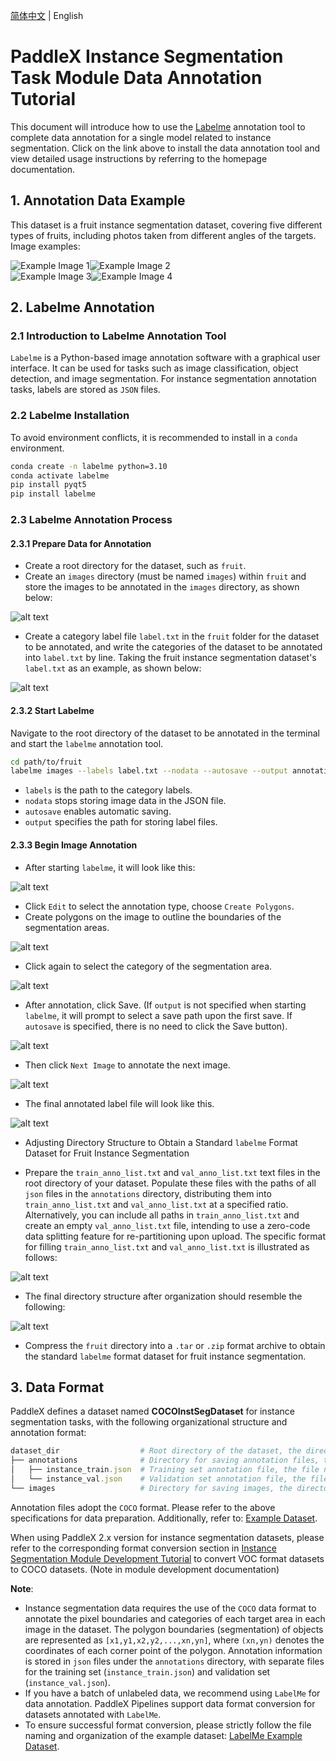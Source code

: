 [简体中文](instance_segmentation.md) | English

# PaddleX Instance Segmentation Task Module Data Annotation Tutorial

This document will introduce how to use the [Labelme](https://github.com/wkentaro/labelme) annotation tool to complete data annotation for a single model related to instance segmentation. Click on the link above to install the data annotation tool and view detailed usage instructions by referring to the homepage documentation.

## 1. Annotation Data Example
This dataset is a fruit instance segmentation dataset, covering five different types of fruits, including photos taken from different angles of the targets. Image examples:

<div style="display: flex;">
  <img src="https://raw.githubusercontent.com/cuicheng01/PaddleX_doc_images/main/images/data_prepare/instance_segmentation/01.png" alt="Example Image 1">
  <img src="https://raw.githubusercontent.com/cuicheng01/PaddleX_doc_images/main/images/data_prepare/instance_segmentation/02.png" alt="Example Image 2">
</div>
<div style="display: flex;">
  <img src="https://raw.githubusercontent.com/cuicheng01/PaddleX_doc_images/main/images/data_prepare/instance_segmentation/03.png" alt="Example Image 3">
  <img src="https://raw.githubusercontent.com/cuicheng01/PaddleX_doc_images/main/images/data_prepare/instance_segmentation/04.png" alt="Example Image 4">
</div>

## 2. Labelme Annotation
### 2.1 Introduction to Labelme Annotation Tool
`Labelme` is a Python-based image annotation software with a graphical user interface. It can be used for tasks such as image classification, object detection, and image segmentation. For instance segmentation annotation tasks, labels are stored as `JSON` files.

### 2.2 Labelme Installation
To avoid environment conflicts, it is recommended to install in a `conda` environment.

```bash
conda create -n labelme python=3.10
conda activate labelme
pip install pyqt5
pip install labelme
```

### 2.3 Labelme Annotation Process
#### 2.3.1 Prepare Data for Annotation
* Create a root directory for the dataset, such as `fruit`.
* Create an `images` directory (must be named `images`) within `fruit` and store the images to be annotated in the `images` directory, as shown below:

![alt text](https://raw.githubusercontent.com/cuicheng01/PaddleX_doc_images/main/images/data_prepare/instance_segmentation/05.png)

* Create a category label file `label.txt` in the `fruit` folder for the dataset to be annotated, and write the categories of the dataset to be annotated into `label.txt` by line. Taking the fruit instance segmentation dataset's `label.txt` as an example, as shown below:

![alt text](https://raw.githubusercontent.com/cuicheng01/PaddleX_doc_images/main/images/data_prepare/instance_segmentation/06.png)

#### 2.3.2 Start Labelme
Navigate to the root directory of the dataset to be annotated in the terminal and start the `labelme` annotation tool.

```bash
cd path/to/fruit
labelme images --labels label.txt --nodata --autosave --output annotations
```
* `labels` is the path to the category labels.
* `nodata` stops storing image data in the JSON file.
* `autosave` enables automatic saving.
* `output` specifies the path for storing label files.

#### 2.3.3 Begin Image Annotation
* After starting `labelme`, it will look like this:

![alt text](https://raw.githubusercontent.com/cuicheng01/PaddleX_doc_images/main/images/data_prepare/instance_segmentation/07.png)
* Click `Edit` to select the annotation type, choose `Create Polygons`.
* Create polygons on the image to outline the boundaries of the segmentation areas.

![alt text](https://raw.githubusercontent.com/cuicheng01/PaddleX_doc_images/main/images/data_prepare/instance_segmentation/08.png)
* Click again to select the category of the segmentation area.

![alt text](https://raw.githubusercontent.com/cuicheng01/PaddleX_doc_images/main/images/data_prepare/instance_segmentation/09.png)

* After annotation, click Save. (If `output` is not specified when starting `labelme`, it will prompt to select a save path upon the first save. If `autosave` is specified, there is no need to click the Save button).

![alt text](https://raw.githubusercontent.com/cuicheng01/PaddleX_doc_images/main/images/data_prepare/instance_segmentation/10.png)

* Then click `Next Image` to annotate the next image.

![alt text](https://raw.githubusercontent.com/cuicheng01/PaddleX_doc_images/main/images/data_prepare/instance_segmentation/11.png)
* The final annotated label file will look like this.

![alt text](https://raw.githubusercontent.com/cuicheng01/PaddleX_doc_images/main/images/data_prepare/instance_segmentation/12.png)

* Adjusting Directory Structure to Obtain a Standard `labelme` Format Dataset for Fruit Instance Segmentation

* Prepare the `train_anno_list.txt` and `val_anno_list.txt` text files in the root directory of your dataset. Populate these files with the paths of all `json` files in the `annotations` directory, distributing them into `train_anno_list.txt` and `val_anno_list.txt` at a specified ratio. Alternatively, you can include all paths in `train_anno_list.txt` and create an empty `val_anno_list.txt` file, intending to use a zero-code data splitting feature for re-partitioning upon upload. The specific format for filling `train_anno_list.txt` and `val_anno_list.txt` is illustrated as follows:

![alt text](https://raw.githubusercontent.com/cuicheng01/PaddleX_doc_images/main/images/data_prepare/instance_segmentation/13.png)

* The final directory structure after organization should resemble the following:

![alt text](https://raw.githubusercontent.com/cuicheng01/PaddleX_doc_images/main/images/data_prepare/instance_segmentation/14.png)

* Compress the `fruit` directory into a `.tar` or `.zip` format archive to obtain the standard `labelme` format dataset for fruit instance segmentation.

## 3. Data Format

PaddleX defines a dataset named **COCOInstSegDataset** for instance segmentation tasks, with the following organizational structure and annotation format:

```ruby
dataset_dir                  # Root directory of the dataset, the directory name can be changed
├── annotations              # Directory for saving annotation files, the directory name cannot be changed
│   ├── instance_train.json  # Training set annotation file, the file name cannot be changed, using COCO annotation format
│   └── instance_val.json    # Validation set annotation file, the file name cannot be changed, using COCO annotation format
└── images                   # Directory for saving images, the directory name cannot be changed
```

Annotation files adopt the `COCO` format. Please refer to the above specifications for data preparation. Additionally, refer to: [Example Dataset](https://paddle-model-ecology.bj.bcebos.com/paddlex/data/instance_seg_coco_examples.tar).

When using PaddleX 2.x version for instance segmentation datasets, please refer to the corresponding format conversion section in [ Instance Segmentation Module Development Tutorial](../../module_usage/tutorials/cv_modules/instance_segmentation_en.md) to convert VOC format datasets to COCO datasets. (Note in module development documentation)

**Note**:

* Instance segmentation data requires the use of the `COCO` data format to annotate the pixel boundaries and categories of each target area in each image in the dataset. The polygon boundaries (segmentation) of objects are represented as `[x1,y1,x2,y2,...,xn,yn]`, where `(xn,yn)` denotes the coordinates of each corner point of the polygon. Annotation information is stored in `json` files under the `annotations` directory, with separate files for the training set (`instance_train.json`) and validation set (`instance_val.json`).
* If you have a batch of unlabeled data, we recommend using `LabelMe` for data annotation. PaddleX Pipelines support data format conversion for datasets annotated with `LabelMe`.
* To ensure successful format conversion, please strictly follow the file naming and organization of the example dataset: [LabelMe Example Dataset](https://paddle-model-ecology.bj.bcebos.com/paddlex/data/instance_seg_labelme_examples.tar).